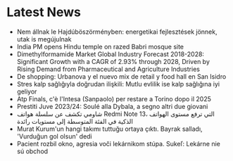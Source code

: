 # Latest News
-  Nem állnak le Hajdúböszörményben: energetikai fejlesztések jönnek, utak is megújulnak
-  India PM opens Hindu temple on razed Babri mosque site
-  Dimethylformamide Market Global Industry Forecast 2018-2028: Significant Growth with a CAGR of 2.93% through 2028, Driven by Rising Demand from Pharmaceutical and Agriculture Industries
-  De shopping: Urbanova y el nuevo mix de retail y food hall en San Isidro
-  Stres kalp sağlığıyla doğrudan ilişkili: Mutlu evlilik ise kalp sağlığına iyi geliyor
-  Atp Finals, c'è l'Intesa (Sanpaolo) per restare a Torino dopo il 2025
-  Prestiti Juve 2023/24: Soulé alla Dybala, a segno altri due giovani
-  شاومي تكشف عن سلسلة هواتف Redmi Note 13، التي ترفع مستوى الهواتف الذكية في الفئة المتوسطة إلى مستويات رائدة
-  Murat Kurum'un hangi takımı tuttuğu ortaya çıktı. Bayrak salladı, 'Vurduğun gol olsun' dedi
-  Pacient rozbil okno, agresia voči lekárnikom stúpa. Sukeľ: Lekárne nie sú obchod
